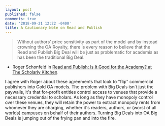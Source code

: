 ```yaml
---
layout: post
published: false
comments: true
date: '2018-09-21 12:22 -0400'
title: A Cautionary Note on Read and Publish
---
```


> Without authors’ price sensitivity as part of the model and by instead crowning the OA Royalty, there is every reason to believe that the Read and Publish Big Deal will be just as problematic for academia as has been the traditional Big Deal. 

- Roger Schonfeld in [Read and Publish: Is It Good for the Academy? at The Scholarly Kitchen](https://scholarlykitchen.sspnet.org/2018/09/04/read-publish-good-academy/). 

I agree with Roger about these agreements that look to "flip" commercial publishers into Gold OA models. The problem with Big Deals isn't just the paywalls, it's that for-profit entities control access to venues that provide a necessary credential to scholars. As long as they have monopoly control over these venues, they will retain the power to extract monopoly rents from whomever they are charging, whether it's readers, authors, or (worst of all worlds) campuses on behalf of their authors. Turning Big Deals into OA Big Deals is jumping out of the frying pan and into the fire.
